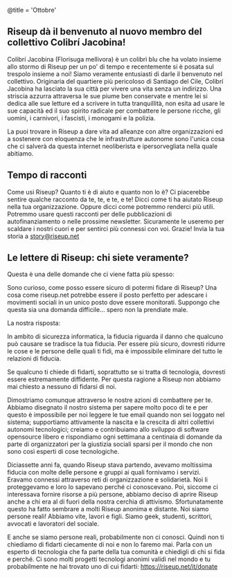 @title = 'Ottobre'

Riseup dà il benvenuto al nuovo membro del collettivo Colibrí Jacobina!
----------------------------------------------------------

Colibrí Jacobina (Florisuga mellivora) è un colibrì blu che ha volato
insieme allo stormo di Riseup per un po' di tempo e recentemente si è
posata sul trespolo insieme a noi! Siamo veramente entusiasti di darle
il benvenuto nel collettivo.
Originaria del quartiere più pericoloso di Santiago del Cile, Colibrí
Jacobina ha lasciato la sua città per vivere una vita senza un
indirizzo. Una striscia azzurra attraversa le sue piume ben conservate e
mentre lei si dedica alle sue letture ed a scrivere in tutta
tranquillità, non esita ad usare le sue capacità ed il suo spirito
radicale per combattere le persone ricche, gli uomini, i carnivori, i
fascisti, i monogami e la polizia.

La puoi trovare in Riseup a dare vita ad alleanze con altre
organizzazioni ed a sostenere con eloquenza che le infrastrutture
autonome sono l'unica cosa che ci salverà da questa internet
neoliberista e ipersorvegliata nella quale abitiamo.

Tempo di racconti
----------------------------------------------------------

Come usi Riseup? Quanto ti è di aiuto e quanto non lo è? Ci piacerebbe
sentire qualche racconto da te, te, e te, e te! Dicci come ti ha aiutato
Riseup nella tua organizzazione. Oppure dicci come potremmo renderci più
utili. Potremmo usare questi racconti per delle pubblicazioni di
autofinanziamento o nelle prossime newsletter. Sicuramente le useremo
per scaldare i nostri cuori e per sentirci più connessi con voi. Grazie!
Invia la tua storia a story@riseup.net

Le lettere di Riseup: chi siete veramente?
----------------------------------------------------------

Questa è una delle domande che ci viene fatta più spesso:

Sono curioso, come posso essere sicuro di potermi fidare di Riseup? Una
cosa come riseup.net potrebbe essere il posto perfetto per adescare i
movimenti sociali in un unico posto dove essere monitorati. Suppongo che
questa sia una domanda difficile... spero non la prendiate male.

La nostra risposta:

In ambito di sicurezza informatica, la fiducia riguarda il danno che
qualcuno può causare se tradisce la tua fiducia. Per essere più sicuro,
dovresti ridurre le cose e le persone delle quali ti fidi, ma è
impossibile eliminare del tutto le relazioni di fiducia.

Se qualcuno ti chiede di fidarti, soprattutto se si tratta di
tecnologia, dovresti essere estremamente diffidente. Per questa ragione
a Riseup non abbiamo mai chiesto a nessuno di fidarsi di noi.

Dimostriamo comunque attraverso le nostre azioni di combattere per te.
Abbiamo disegnato il nostro sistema per sapere molto poco di te e per
questo è impossibile per noi leggere le tue email quando non sei loggato
nel sistema; supportiamo attivamente la nascita e la crescita di altri
collettivi autonomi tecnologici; creiamo e contribuiamo allo sviluppo di
software opensource libero e rispondiamo ogni settimana a centinaia di
domande da parte di organizzatori per la giustizia sociali sparsi per il
mondo che non sono così esperti di cose tecnologiche.

Diciassette anni fa, quando Riseup stava partendo, avevamo moltissima
fiducia con molte delle persone e gruppi ai quali fornivamo i servizi.
Eravamo connessi attraverso reti di organizzazione e solidarietà. Noi li
proteggevamo e loro lo sapevano perché ci conoscevano. Poi, siccome ci
interessava fornire risorse a più persone, abbiamo deciso di aprire
Riseup anche a chi era al di fuori della nostra cerchia di attivismo.
Sfortunatamente questo ha fatto sembrare a molti Riseup anonima e
distante. Noi siamo persone reali! Abbiamo vite, lavori e figli. Siamo
geek, studenti, scrittori, avvocati e lavoratori del sociale.

E anche se siamo persone reali, probabilmente non ci conosci. Quindi non
ti chiediamo di fidarti ciecamente di noi e non lo faremo mai. Parla con
un esperto di tecnologia che fa parte della tua comunità e chiedigli di
chi si fida e perché. Ci sono molti progetti tecnologi anonimi validi
nel mondo e tu probabilmente ne hai trovato uno di cui fidarti:
https://riseup.net/it/donate
